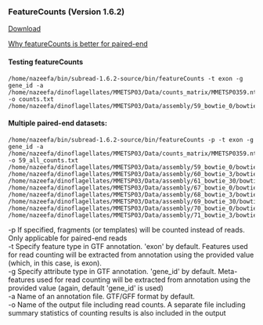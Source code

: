 ### FeatureCounts (Version 1.6.2)

[Download](http://bioinf.wehi.edu.au/featureCounts/)

[Why featureCounts is better for paired-end](https://www.biostars.org/p/96176/)

#### Testing featureCounts
```
/home/nazeefa/bin/subread-1.6.2-source/bin/featureCounts -t exon -g gene_id -a /home/nazeefa/dinoflagellates/MMETSP03/Data/counts_matrix/MMETSP0359.nt.fa.transdecoder_dir/longest_orfs.gff3 -o counts.txt /home/nazeefa/dinoflagellates/MMETSP03/Data/assembly/59_bowtie_0/bowtie2_59.bam
```
#### Multiple paired-end datasets:
```
/home/nazeefa/bin/subread-1.6.2-source/bin/featureCounts -p -t exon -g gene_id -a /home/nazeefa/dinoflagellates/MMETSP03/Data/counts_matrix/MMETSP0359.nt.fa.transdecoder_dir/longest_orfs.gff3 -o 59_all_counts.txt /home/nazeefa/dinoflagellates/MMETSP03/Data/assembly/59_bowtie_0/bowtie2_59.bam /home/nazeefa/dinoflagellates/MMETSP03/Data/assembly/60_bowtie_3/bowtie2_60.bam /home/nazeefa/dinoflagellates/MMETSP03/Data/assembly/61_bowtie_30/bowtie2_61.bam
/home/nazeefa/dinoflagellates/MMETSP03/Data/assembly/67_bowtie_0/bowtie2_67.bam
/home/nazeefa/dinoflagellates/MMETSP03/Data/assembly/68_bowtie_3/bowtie2_68.bam
/home/nazeefa/dinoflagellates/MMETSP03/Data/assembly/69_bowtie_30/bowtie2_69.bam
/home/nazeefa/dinoflagellates/MMETSP03/Data/assembly/70_bowtie_0/bowtie2_70.bam
/home/nazeefa/dinoflagellates/MMETSP03/Data/assembly/71_bowtie_3/bowtie2_71.bam
```
-p If specified, fragments (or templates) will be counted
                      instead of reads. Only applicable for
                      paired-end reads <br>
-t Specify feature type in GTF annotation. 'exon' by 
                      default. Features used for read counting will be 
                      extracted from annotation using the provided value (which, in this case, is exon). <br>
-g Specify attribute type in GTF annotation. 'gene_id' by 
                      default. Meta-features used for read counting will be 
                      extracted from annotation using the provided value (again, default 'gene_id' is used) <br>
-a Name of an annotation file. GTF/GFF format by default. <br>
-o Name of the output file including read counts. A separate
                      file including summary statistics of counting results is
                      also included in the output 


